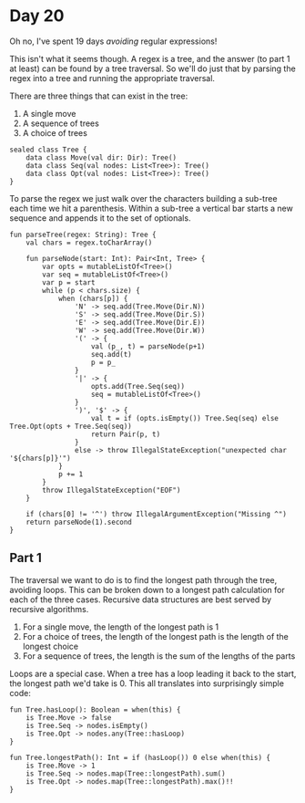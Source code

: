 # Day 20
Oh no, I've spent 19 days _avoiding_ regular expressions!

This isn't what it seems though. A regex is a tree, and the answer (to part 1 at least) can be found by a tree traversal. So we'll do just that by parsing the regex into a tree and running the appropriate traversal. 

There are three things that can exist in the tree:
1. A single move
2. A sequence of trees
3. A choice of trees

```
sealed class Tree {
	data class Move(val dir: Dir): Tree()
	data class Seq(val nodes: List<Tree>): Tree()
	data class Opt(val nodes: List<Tree>): Tree()
}
```

To parse the regex we just walk over the characters building a sub-tree each time we hit a parenthesis. Within a sub-tree a vertical bar starts a new sequence and appends it to the set of optionals.
```
fun parseTree(regex: String): Tree {
	val chars = regex.toCharArray()

	fun parseNode(start: Int): Pair<Int, Tree> {
		var opts = mutableListOf<Tree>()
		var seq = mutableListOf<Tree>()
		var p = start
		while (p < chars.size) {
			when (chars[p]) {
				'N' -> seq.add(Tree.Move(Dir.N))
				'S' -> seq.add(Tree.Move(Dir.S))
				'E' -> seq.add(Tree.Move(Dir.E))
				'W' -> seq.add(Tree.Move(Dir.W))
				'(' -> {
					val (p_, t) = parseNode(p+1)
					seq.add(t)
					p = p_
				}
				'|' -> {
					opts.add(Tree.Seq(seq))
					seq = mutableListOf<Tree>()
				}
				')', '$' -> {
					val t = if (opts.isEmpty()) Tree.Seq(seq) else Tree.Opt(opts + Tree.Seq(seq))
					return Pair(p, t)
				}
				else -> throw IllegalStateException("unexpected char '${chars[p]}'")
			}
			p += 1
		}
		throw IllegalStateException("EOF")
	}

	if (chars[0] != '^') throw IllegalArgumentException("Missing ^")
	return parseNode(1).second
}
```

## Part 1
The traversal we want to do is to find the longest path through the tree, avoiding loops. This can be broken down to a longest path calculation for each of the three cases. Recursive data structures are best served by recursive algorithms.

1. For a single move, the length of the longest path is 1
2. For a choice of trees, the length of the longest path is the length of the longest choice
3. For a sequence of trees, the length is the sum of the lengths of the parts

Loops are a special case. When a tree has a loop leading it back to the start, the longest path we'd take is 0. This all translates into surprisingly simple code:
```
fun Tree.hasLoop(): Boolean = when(this) {
	is Tree.Move -> false
	is Tree.Seq -> nodes.isEmpty()
	is Tree.Opt -> nodes.any(Tree::hasLoop)
}

fun Tree.longestPath(): Int = if (hasLoop()) 0 else when(this) {
	is Tree.Move -> 1
	is Tree.Seq -> nodes.map(Tree::longestPath).sum()
	is Tree.Opt -> nodes.map(Tree::longestPath).max()!!
}
```
